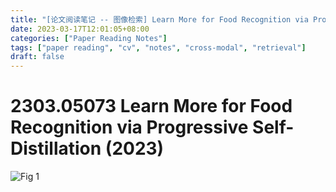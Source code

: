 ```yaml
---
title: "[论文阅读笔记 -- 图像检索] Learn More for Food Recognition via Progressive Self-Distill. (2023)"
date: 2023-03-17T12:01:05+08:00
categories: ["Paper Reading Notes"]
tags: ["paper reading", "cv", "notes", "cross-modal", "retrieval"]
draft: false
---
```


# 2303.05073 Learn More for Food Recognition via Progressive Self-Distillation (2023)

![Fig 1](/images/2023/PRN382/1.png)
